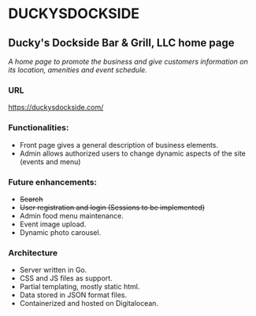 # DUCKYSDOCKSIDE

## Ducky's Dockside Bar & Grill, LLC home page

*A home page to promote the business and give customers information on its location, amenities and event schedule.*

### URL

https://duckysdockside.com/

### Functionalities:

- Front page gives a general description of business elements.
- Admin allows authorized users to change dynamic aspects of the site (events and menu)

### Future enhancements:

- ~~Search~~
- ~~User registration and login (Sessions to be implemented)~~
- Admin food menu maintenance.
- Event image upload.
- Dynamic photo carousel.

### Architecture

- Server written in Go.
- CSS and JS files as support.
- Partial templating, mostly static html.
- Data stored in JSON format files.
- Containerized and hosted on Digitalocean.
